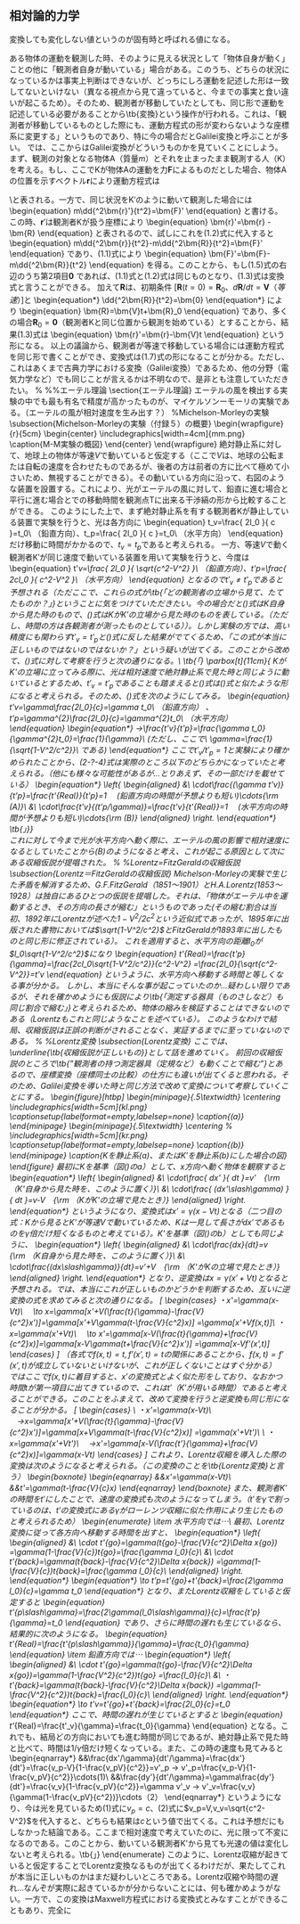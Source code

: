 
## 相対論的力学

変換しても変化しない値というのが固有時と呼ばれる値になる。

ある物体の運動を観測した時、そのように見える状況として「物体自身が動く」ことの他に「観測者自身が動いている」場合がある。このうち、どちらの状況になっているかは事実上判断はできないが、どっちにしろ運動を記述した形は一致してないといけない（異なる視点から見て違っていると、今までの事実と食い違いが起こるため）。そのため、観測者が移動していたとしても、同じ形で運動を記述している必要があることから\tb{変換}という操作が行われる。これは、「観測者が移動しているものとした際にも、運動方程式の形が変わらないような座標系に変更する」というものであり、特に今の場合だとGalilei変換と呼ぶことが多い。
では、ここからはGalilei変換がどういうものかを見ていくことにしよう。まず、観測の対象となる物体A（質量$m$）とそれを止まったまま観測する人（K）を考える。もし、ここでKが物体Aの運動を力$\bm{F}$によるものだとした場合、物体Aの位置を示すベクトル$\bm{r}$により運動方程式は 

\と表される。一方で、同じ状況をK$'$のように動いて観測した場合には \begin{equation} m\dd{^2\bm{r}'}{t^2}=\bm{F}' \end{equation} と書ける。この時、$\bm{r}'$は観測者Kが扱う座標により \begin{equation}
\bm{r}'=\bm{r} -\bm{R} \end{equation} と表されるので、試しにこれを(1.2)式に代入すると \begin{equation} m\dd{^2\bm{r}}{t^2}-m\dd{^2\bm{R}}{t^2}=\bm{F}' \end{equation} であり、(1.1)式により \begin{equation} \bm{F}'=\bm{F}-m\dd{^2\bm{R}}{t^2} \end{equation} を得る。このことから、もし(1.5)式の右辺のうち第2項目$\bm{0}$ であれば、(1.1)式と(1.2)式は同じものとなり、(1.3)式は変換式と言うことができる。
加えて$\bm{R}$は、初期条件 $[\bm{R}(t=0)=\bm{R}_0、d\bm{R}/dt=\bm{V}（等速）]$と \begin{equation*} \dd{^2\bm{R}}{t^2}=\bm{0} \end{equation*} により \begin{equation} \bm{R}=\bm{V}t+\bm{R}_0 \end{equation} であり、多くの場合$\bm{R}_0=\bm{0}$（観測者Kと同じ位置から観測を始めている）とすることから、結果(1.3)式は \begin{equation} \bm{r}'=\bm{r}-\bm{V}t \end{equation} という形になる。
以上の議論から、観測者が等速で移動している場合には運動方程式を同じ形で書くことができ、変換式は(1.7)式の形になることが分かる。ただし、これはあくまで古典力学における変換（Galilei変換）であるため、他の分野（電気力学など）でも同じことが言えるかは不明なので、是非とも注意していただきたい。 %
%%エーテル理論 \section{エーテル理論} エーテルの風を検出する実験の中でも最も有名で精度が高かったものが、マイケルソンーモーリの実験である。（エーテルの風が相対速度を生み出す？）
%Michelson-Morleyの実験 \subsection{Michelson-Morleyの実験（付録５）の概要} \begin{wrapfigure}{r}{5cm} \begin{center} \includegraphics[width=4cm]{mm.png} \caption{M-M実験の概図} \end{center} \end{wrapfigure} 絶対静止系に対して、地球上の物体が等速$V$で動いていると仮定する（ここで$V$は、地球の公転または自転の速度を合わせたものであるが、後者の方は前者の方に比べて極めて小さいため、無視することができる）。その動いている方向に沿って、右図のような装置を設置する。これにより、光がエーテルの風に対して、鉛直に進む場合と平行に進む場合とでの移動時間を観測点Tに出来る干渉縞の形から比較することができる。
このようにした上で、まず絶対静止系を有する観測者Kが静止している装置で実験を行うと、光は各方向に \begin{equation} t_v=\frac{ 2l_0 }{ c }=t_0\ （鉛直方向）、t_p=\frac{ 2l_0 }{ c }=t_0\ （水平方向） \end{equation} だけ移動に時間がかかるので、$t_v=t_p$であると考えられる。
一方、等速$V$で動く観測者K$'$が同じ速度で動いている装置を用いて実験を行うと、今度は \begin{equation} t'_v=\frac{ 2l_0 }{ \sqrt{c^2-V^2} }\ （鉛直方向）、t'_p=\frac{ 2cl_0 }{ c^2-V^2 }\ （水平方向） \end{equation} となるので$t'_v\neq t'_p$であると予想される（ただここで、これらの式が\tb{「どの観測者の立場から見て、たてたものか？」}ということに気をつけていただきたい。今の場合だと()式はK自身から見た時のもので、()式はKがK$'$の立場から見た時のものを表している。（ただし、時間の方は各観測者が測ったものとしている））。しかし実験の方では、高い精度にも関わらず$t'_v=t'_p$と()式に反した結果がでてくるため、「この式が本当に正しいものではないのではないか？」という疑いが出てくる。このことから改めて、()式に対して考察を行うと次の通りになる。\ \tb{「} \parbox[t]{11cm}{ KがK'の立場に立ってみる際に、光は相対速度で絶対静止系で見た時と同じように動いているとするため、$t'_v=t'_p$であることも踏まえると()式は()式と似たような形になると考えられる。そのため、()式を次のようにしてみる。 \begin{equation} t'_v=\gamma\frac{2l_0}{c}=\gamma t_0\ （鉛直方向） 、 t'_p=\gamma^{2}\frac{2l_0}{c}=\gamma^{2}t_0\ （水平方向） \end{equation} \begin{equation*} →\frac{t'_v}{t'_p}=\frac{\gamma t_0}{\gamma^{2}t_0}=\frac{1}{\gamma}\ (ただし、ここで\ \gamma=\frac{1}{\sqrt{1-V^2/c^2}}\ である) \end{equation*}
ここで$t'_v/t'_p=1$と実験により確かめられたことから、(2-?-4)式は実際のところ以下のどちらかになっていたと考えられる。（他にも様々な可能性があるが…とりあえず、その一部だけを載せている） \begin{equation*} \left{ \begin{aligned} &\ \cdot\frac{(\gamma t'_v)}{t'p}=\frac{t'{Real}}{t'_p}=1　 (鉛直方向の時間が予想よりも短い)\cdots{\rm (A)}\ &\ \cdot\frac{t'_v}{(t'_p/\gamma)}=\frac{t'v}{t'{Real}}=1　 (水平方向の時間が予想よりも短い)\cdots{\rm (B)} \end{aligned} \right. \end{equation*}
\tb{」}}\
これに対して今まで光が水平方向へ動く際に、エーテルの風の影響で相対速度になるとしていたことから(B)のようになると考え、これが起こる原因として次にある収縮仮説が提唱された。 %
%Lorentz=FitzGeraldの収縮仮説 \subsection{Lorentz＝FitzGeraldの収縮仮説} Michelson-Morleyの実験で生じた矛盾を解消するため、G.F.FitzGerald（1851〜1901）とH.A.Lorentz(1853〜1928）は独自にあるひとつの仮説を提唱した。それは、「物体がエーテル中を運動するとき、その方向の長さが縮む」というものであった(その縮む割合は当初、1892年にLorentzが述べた$1-V^2/2c^2$という近似式であったが、1895年に出版された書物においては$\sqrt{1-V^2/c^2}$とFitzGeraldが1893年に出したものと同じ形に修正されている）。
これを適用すると、水平方向の距離$l_0$が$l_0\sqrt{1-V^2/c^2}$になり \begin{equation} t'_{Real}=\frac{t'_p}{\gamma}=\frac{2cl_0\sqrt{1-V^2/c^2}}{c^2-V^2} =\frac{2l_0}{\sqrt{c^2-V^2}}=t'_v \end{equation} というように、水平方向へ移動する時間と等しくなる事が分かる。
しかし、本当にそんな事が起こっていたのか…疑わしい限りであるが、それを確かめようにも仮説により\tb{「測定する器具（ものさしなど）も同じ割合で縮む」}と考えられるため、物体の縮みを検証することはできないのである（Lorentzもこれと同じようなことを述べている）。
このようなわけで結局、収縮仮説は正誤の判断がされることなく、実証するまでに至っていないのである。 %
%Lorentz変換 \subsection{Lorentz変換} ここでは、\underline{\tb{収縮仮説が正しいもの}}として話を進めていく。
前回の収縮仮説のところで\tb{”観測者の持つ測定器具（定規など）も動くことで縮む”}とあるので、座標変換（座標同士の比較）の仕方にも違いが出てくると思われる。そのため、Galilei変換を導いた時と同じ方法で改めて変換について考察していくことにする。
\begin{figure}[htbp] \begin{minipage}{.5\textwidth} \centering \includegraphics[width=5cm]{kl.png} \captionsetup{labelformat=empty,labelsep=none} \caption{(a)} \end{minipage} \begin{minipage}{.5\textwidth} \centering % \includegraphics[width=5cm]{kr.png} \captionsetup{labelformat=empty,labelsep=none} \caption{(b)} \end{minipage} \caption{Kを静止系(a)、またはK$'$を静止系(b)にした場合の図} \end{figure}
最初にKを基準（図()のa）として、$x$方向へ動く物体を観察すると \begin{equation*} \left{ \begin{aligned} &\ \cdot\frac{ dx' }{ dt }=v'　{\rm （K'自身から見た時を、このように置く）}\ &\ \cdot\frac{ (dx'\slash\gamma) }{ dt }=v-V　{\rm （KがK'の立場で見たとき）} \end{aligned} \right. \end{equation*} というようになり、変換式は$x'=\gamma(x-Vt)$となる（二つ目の式：Kから見るとK'が等速$V$で動いているため、Kは一見して長さが$dx'$であるものを$\gamma$倍だけ短くなるものと考えている）。K'を基準（図()のb）としても同じように、 \begin{equation*} \left{ \begin{aligned} &\ \cdot\frac{dx}{dt}=v　{\rm （K自身から見た時を、このように置く）}\ &\ \cdot\frac{(dx\slash\gamma)}{dt}=v'+V　{\rm （K'がKの立場で見たとき）} \end{aligned} \right. \end{equation*} となり、逆変換は$x=\gamma(x'+Vt)$となると予想される。では、本当にこれが正しいものかどうかを判断するため、互いに逆変換の式を求めてみると次の通りになる。 [ \begin{cases} ・x'=\gamma(x-Vt)\ 　\to x=\gamma[x'+V(\frac{t}{\gamma}-\frac{V}{c^2}x')]=\gamma[x'+V\gamma(t-\frac{V}{c^2}x)] =\gamma[x'+Vf(x,t)]\ ・x=\gamma(x'+Vt)\ 　\to x'=\gamma[x-V(\frac{t}{\gamma}+\frac{V}{c^2}x)]=\gamma[x-V\gamma(t+\frac{V}{c^2}x')] =\gamma[x-Vf'(x',t)] \end{cases} ] （各式で$f(x,t)=t,f'(x',t)=t$の関係にあることから、$f(x,t)=f'(x',t)$が成立していないといけないが、これが正しくないことはすぐ分かる）\
ではここで$f(x,t)$に着目すると、$x'$の変換式とよく似た形をしており、なおかつ時間$t$が第一項目に出てきているので、これは$t'$（K$'$が用いる時間）であると考えることができる。このことをふまえて、改めて変換を行うと逆変換も同じ形になることが分かる。 [ \begin{cases} \ ・x'=\gamma(x-Vt)\ 　→x=\gamma[x'+V(\frac{t}{\gamma}-\frac{V}{c^2}x')]=\gamma[x+V\gamma(t-\frac{V}{c^2}x)] =\gamma(x'+Vt')\ \ ・x=\gamma(x'+Vt')\ 　→x'=\gamma[x-V(\frac{t'}{\gamma}+\frac{V}{c^2}x)]=\gamma(x-Vt) \end{cases} ]
これより、Lorentz収縮を導入した際の変換は次のようになると考えられる。（この変換のことを\tb{Lorentz変換}と言う） \begin{boxnote} \begin{eqnarray} &&x'=\gamma(x-Vt)\ &&t'=\gamma(t-\frac{V}{c}x) \end{eqnarray} \end{boxnote}
また、観測者K$'$の時間を$t'$にしたことで、速度の変換式も次のようになってしまう。（$t'$を$\gamma$で割っているのは、$t'$の変換式にある$\gamma$がローレンツ収縮に似た作用により生じたものと考えられるため）
\begin{enumerate} \item 水平方向では$\cdots$\ 最初、Lorentz変換に従って各方向へ移動する時間を出すと、 \begin{equation*} \left{ \begin{aligned} &\ \cdot t'{go}=\gamma(t{go}-\frac{V}{c^2}\Delta x_{go}) =\gamma(1-\frac{V}{c})t_{go}=\frac{\gamma l_0}{c}\ &\ \cdot t'{back}=\gamma(t{back}-\frac{V}{c^2}\Delta x_{back}) =\gamma(1-\frac{V}{c})t_{back}=\frac{\gamma l_0}{c}\ \end{aligned} \right.
\end{equation*} \begin{equation*} \to t'p=t'{go}+t'{back}=\frac{2\gamma l_0}{c}=\gamma t_0 \end{equation*}
となり、またLorentz収縮をしていると仮定すると \begin{equation} t'{p\slash\gamma}=\frac{2\gamma(l_0\slash\gamma)}{c}=\frac{t'p}{\gamma}=t_0 \end{equation} であり、さらに時間の遅れも生じているなら、結果的に次のようになる。 \begin{equation} t'{Real}=\frac{t'_{p\slash\gamma}}{\gamma}=\frac{t_0}{\gamma} \end{equation}
\item 鉛直方向では$\cdots$ \begin{equation*} \left{ \begin{aligned} &\ \cdot t'{go}=\gamma(t{go}-\frac{V}{c^2}\Delta x_{go})=\gamma(1-\frac{V^2}{c^2})t_{go} =\frac{l_0}{c}\ &\ ・t'{back}=\gamma(t{back}-\frac{V}{c^2}\Delta x_{back}) =\gamma(1-\frac{V^2}{c^2})t_{back}=\frac{l_0}{c}\ \end{aligned} \right. \end{equation*} \begin{equation*} \to t'v=t'{go}+t'_{back}=\frac{2l_0}{c}=t_0 \end{equation*}
ここで、時間の遅れが生じているとすると \begin{equation} t'_{Real}=\frac{t'_v}{\gamma}=\frac{t_0}{\gamma} \end{equation}
となる。これでも、結局どの方向においても進む時間が同じであるが、絶対静止系で見た時と比べて、時間は$1/\gamma$倍だけ短くなっている。また、この時の速度も見てみると \begin{eqnarray*} &&\frac{dx'/\gamma}{dt'/\gamma}=\frac{dx'}{dt'}=\frac{v_p-V}{1-\frac{v_pV}{c^2}}=v'_p → v'_p=\frac{v_p-V}{1-\frac{v_pV}{c^2}}\cdots(1)\ &&\frac{dy'}{dt'/\gamma}=\gamma\frac{dy'}{dt'}=\frac{v_v}{1-\frac{v_pV}{c^2}}=\gamma v'_v → v'_v=\frac{v_v}{\gamma(1-\frac{v_pV}{c^2})}\cdots（2） \end{eqnarray*}
というようになり、今は光を見ているため(1)式に$v_p=c$、(2)式に$v_p=V,v_v=\sqrt{c^2-V^2}$を代入すると、どちらも結果は$c$という値で出てくる。これは予想だにもしなかった結論である。ここまで相対速度で考えていたのに、光に限って不変になるのである。このことから、動いている観測者K'から見ても光速の値は変化しないと考えられる。\tb{」} \end{enumerate}
このように、Lorentz収縮が起きていると仮定することでLorentz変換なるものが出てくるわけだが、果たしてこれが本当に正しいものかはまだ疑わしいところである。Lorentz収縮や時間の遅れ…なんぞが実際に起きているかが分からないことには、何も確かめようがない。一方で、この変換はMaxwell方程式における変換式とみなすことができることもあり、完全に